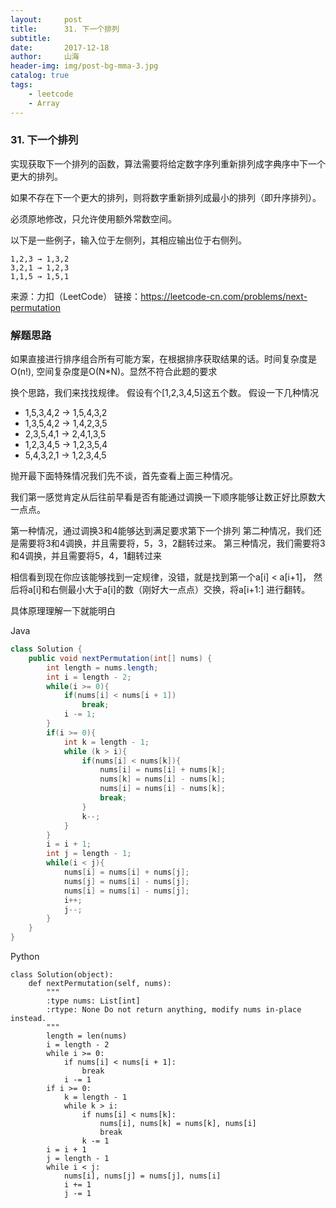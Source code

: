 ```yaml
---
layout:     post
title:      31. 下一个排列
subtitle:   
date:       2017-12-18
author:     山海
header-img: img/post-bg-mma-3.jpg
catalog: true
tags:
    - leetcode
    - Array
---
```


### 31. 下一个排列

实现获取下一个排列的函数，算法需要将给定数字序列重新排列成字典序中下一个更大的排列。

如果不存在下一个更大的排列，则将数字重新排列成最小的排列（即升序排列）。

必须原地修改，只允许使用额外常数空间。

以下是一些例子，输入位于左侧列，其相应输出位于右侧列。

    1,2,3 → 1,3,2
    3,2,1 → 1,2,3
    1,1,5 → 1,5,1

来源：力扣（LeetCode）
链接：https://leetcode-cn.com/problems/next-permutation


### 解题思路
如果直接进行排序组合所有可能方案，在根据排序获取结果的话。时间复杂度是O(n!),
空间复杂度是O(N*N)。显然不符合此题的要求

换个思路，我们来找找规律。
假设有个[1,2,3,4,5]这五个数。
假设一下几种情况
* 1,5,3,4,2 -> 1,5,4,3,2
* 1,3,5,4,2 -> 1,4,2,3,5
* 2,3,5,4,1 -> 2,4,1,3,5
* 1,2,3,4,5 -> 1,2,3,5,4
* 5,4,3,2,1 -> 1,2,3,4,5

抛开最下面特殊情况我们先不谈，首先查看上面三种情况。

我们第一感觉肯定从后往前早看是否有能通过调换一下顺序能够让数正好比原数大一点点。

第一种情况，通过调换3和4能够达到满足要求第下一个排列
第二种情况，我们还是需要将3和4调换，并且需要将，5，3，2翻转过来。
第三种情况，我们需要将3和4调换，并且需要将5，4，1翻转过来

相信看到现在你应该能够找到一定规律，没错，就是找到第一个a[i] < a[i+1]，
然后将a[i]和右侧最小大于a[i]的数（刚好大一点点）交换，将a[i+1:] 进行翻转。

具体原理理解一下就能明白

Java
```java
class Solution {
    public void nextPermutation(int[] nums) {
        int length = nums.length;
        int i = length - 2;
        while(i >= 0){
            if(nums[i] < nums[i + 1])
                break;
            i -= 1;
        }
        if(i >= 0){
            int k = length - 1;
            while (k > i){
                if(nums[i] < nums[k]){
                    nums[i] = nums[i] + nums[k];
                    nums[k] = nums[i] - nums[k];
                    nums[i] = nums[i] - nums[k];
                    break;
                }
                k--;
            }
        }
        i = i + 1;
        int j = length - 1;
        while(i < j){
            nums[i] = nums[i] + nums[j];
            nums[j] = nums[i] - nums[j];
            nums[i] = nums[i] - nums[j];
            i++;
            j--;
        }
    }
}
```


Python
```cython
class Solution(object):
    def nextPermutation(self, nums):
        """
        :type nums: List[int]
        :rtype: None Do not return anything, modify nums in-place instead.
        """
        length = len(nums)
        i = length - 2
        while i >= 0:
            if nums[i] < nums[i + 1]:
                break
            i -= 1
        if i >= 0:
            k = length - 1
            while k > i:
                if nums[i] < nums[k]:
                    nums[i], nums[k] = nums[k], nums[i]
                    break
                k -= 1
        i = i + 1
        j = length - 1
        while i < j:
            nums[i], nums[j] = nums[j], nums[i]
            i += 1
            j -= 1
```


